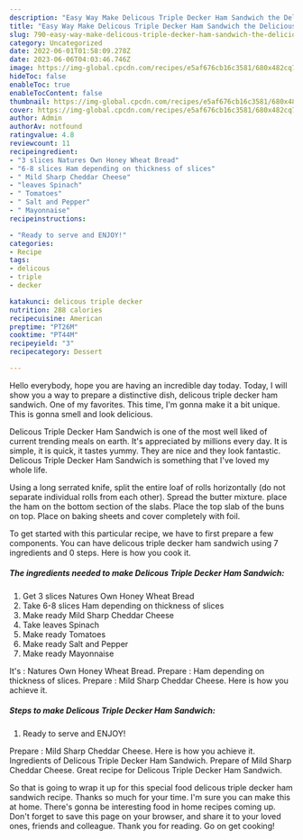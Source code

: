 ```yaml
---
description: "Easy Way Make Delicous Triple Decker Ham Sandwich the Delicious}"
title: "Easy Way Make Delicous Triple Decker Ham Sandwich the Delicious}"
slug: 790-easy-way-make-delicous-triple-decker-ham-sandwich-the-delicious
category: Uncategorized
date: 2022-06-01T01:58:09.278Z
date: 2023-06-06T04:03:46.746Z
image: https://img-global.cpcdn.com/recipes/e5af676cb16c3581/680x482cq70/delicous-triple-decker-ham-sandwich-recipe-main-photo.jpg
hideToc: false
enableToc: true
enableTocContent: false
thumbnail: https://img-global.cpcdn.com/recipes/e5af676cb16c3581/680x482cq70/delicous-triple-decker-ham-sandwich-recipe-main-photo.jpg
cover: https://img-global.cpcdn.com/recipes/e5af676cb16c3581/680x482cq70/delicous-triple-decker-ham-sandwich-recipe-main-photo.jpg
author: Admin
authorAv: notfound
ratingvalue: 4.8
reviewcount: 11
recipeingredient:
- "3 slices Natures Own Honey Wheat Bread"
- "6-8 slices Ham depending on thickness of slices"
- " Mild Sharp Cheddar Cheese"
- "leaves Spinach"
- " Tomatoes"
- " Salt and Pepper"
- " Mayonnaise"
recipeinstructions:

- "Ready to serve and ENJOY!"
categories:
- Recipe
tags:
- delicous
- triple
- decker

katakunci: delicous triple decker 
nutrition: 288 calories
recipecuisine: American
preptime: "PT26M"
cooktime: "PT44M"
recipeyield: "3"
recipecategory: Dessert

---
```



Hello everybody, hope you are having an incredible day today. Today, I will show you a way to prepare a distinctive dish, delicous triple decker ham sandwich. One of my favorites. This time, I'm gonna make it a bit unique. This is gonna smell and look delicious.

Delicous Triple Decker Ham Sandwich is one of the most well liked of current trending meals on earth. It's appreciated by millions every day. It is simple, it is quick, it tastes yummy. They are nice and they look fantastic. Delicous Triple Decker Ham Sandwich is something that I've loved my whole life.

Using a long serrated knife, split the entire loaf of rolls horizontally (do not separate individual rolls from each other). Spread the butter mixture. place the ham on the bottom section of the slabs. Place the top slab of the buns on top. Place on baking sheets and cover completely with foil.


To get started with this particular recipe, we have to first prepare a few components. You can have delicous triple decker ham sandwich using 7 ingredients and 0 steps. Here is how you cook it.

<!--inarticleads1-->

##### The ingredients needed to make Delicous Triple Decker Ham Sandwich:

1. Get 3 slices Natures Own Honey Wheat Bread
1. Take 6-8 slices Ham depending on thickness of slices
1. Make ready  Mild Sharp Cheddar Cheese
1. Take leaves Spinach
1. Make ready  Tomatoes
1. Make ready  Salt and Pepper
1. Make ready  Mayonnaise


It&#39;s : Natures Own Honey Wheat Bread. Prepare : Ham depending on thickness of slices. Prepare : Mild Sharp Cheddar Cheese. Here is how you achieve it. 

<!--inarticleads2-->

##### Steps to make Delicous Triple Decker Ham Sandwich:


1. Ready to serve and ENJOY!

Prepare : Mild Sharp Cheddar Cheese. Here is how you achieve it. Ingredients of Delicous Triple Decker Ham Sandwich. Prepare of Mild Sharp Cheddar Cheese. Great recipe for Delicous Triple Decker Ham Sandwich. 

So that is going to wrap it up for this special food delicous triple decker ham sandwich recipe. Thanks so much for your time. I'm sure you can make this at home. There's gonna be interesting food in home recipes coming up. Don't forget to save this page on your browser, and share it to your loved ones, friends and colleague. Thank you for reading. Go on get cooking!
